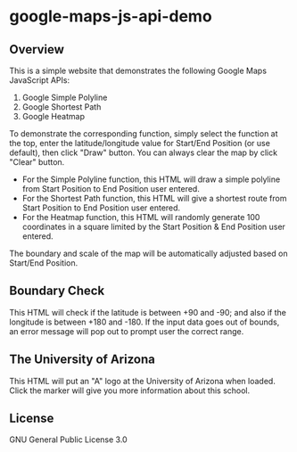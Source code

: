 # google-maps-js-api-demo

## Overview

This is a simple website that demonstrates the following Google Maps JavaScript APIs:

1. Google Simple Polyline
2. Google Shortest Path
3. Google Heatmap

To demonstrate the corresponding function, simply select the function at the top, enter the latitude/longitude value for Start/End Position (or use default), then click "Draw" button. You can always clear the map by click "Clear" button.

* For the Simple Polyline function, this HTML will draw a simple polyline from Start Position to End Position user entered.
* For the Shortest Path function, this HTML will give a shortest route from Start Position to End Position user entered.
* For the Heatmap function, this HTML will randomly generate 100 coordinates in a square limited by the Start Position & End Position user entered.

The boundary and scale of the map will be automatically adjusted based on Start/End Position.

## Boundary Check

This HTML will check if the latitude is between +90 and -90; and also if the longitude is between +180 and -180. If the input data goes out of bounds, an error message will pop out to prompt user the correct range. 

## The University of Arizona

This HTML will put an "A" logo at the University of Arizona when loaded. Click the marker will give you more information about this school.

## License

GNU General Public License 3.0
